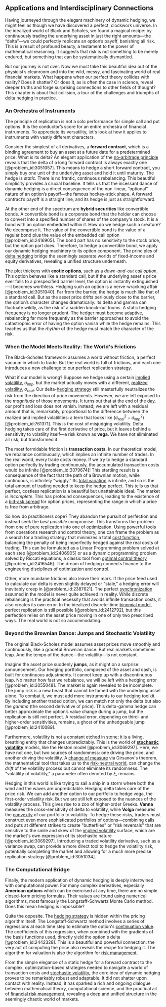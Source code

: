 ## Applications and Interdisciplinary Connections

Having journeyed through the elegant machinery of dynamic hedging, we might feel as though we have discovered a perfect, clockwork universe. In the idealized world of Black and Scholes, we found a magical recipe: by continuously trading the underlying asset in just the right amounts—the “delta”—we could perfectly replicate an option’s payoff, banishing all risk. This is a result of profound beauty, a testament to the power of mathematical reasoning. It suggests that risk is not something to be merely endured, but something that can be systematically dismantled.

But our journey is not over. Now we must take this beautiful idea out of the physicist’s cleanroom and into the wild, messy, and fascinating world of real financial markets. What happens when our perfect theory collides with reality? Does it shatter? Or does it, as is often the case in science, reveal deeper truths and forge surprising connections to other fields of thought? This chapter is about that collision, a tour of the challenges and triumphs of [delta hedging](@article_id:138861) in practice.

### An Orchestra of Instruments

The principle of replication is not a solo performance for simple call and put options. It is the conductor’s score for an entire orchestra of financial instruments. To appreciate its versatility, let's look at how it applies to instruments with vastly different characters.

Consider the simplest of all derivatives, a **forward contract**, which is a binding agreement to buy an asset at a future date for a predetermined price. What is its delta? An elegant application of the [no-arbitrage principle](@article_id:143466) reveals that the delta of a long forward contract is always exactly one [@problem_id:3051057]. This means to hedge a short forward contract, you simply buy one unit of the underlying asset and hold it until maturity. The hedge is *static*. There is no frantic, continuous rebalancing. This beautiful simplicity provides a crucial baseline. It tells us that the incessant dance of dynamic hedging is a direct consequence of the non-linear, “optional” nature of an option’s payoff—the famous hockey-stick shape. A forward contract’s payoff is a straight line, and its hedge is just as straightforward.

At the other end of the spectrum are **hybrid securities** like convertible bonds. A convertible bond is a corporate bond that the holder can choose to convert into a specified number of shares of the company's stock. It is a bond with an option embedded within it. How do we hedge such a creature? We decompose it. The value of the convertible bond is the value of a regular bond plus the value of the embedded call option [@problem_id:2416905]. The bond part has no sensitivity to the stock price, but the option part does. Therefore, to hedge a convertible bond, we apply our dynamic hedging machinery to its option component. The principles of [delta hedging](@article_id:138861) bridge the seemingly separate worlds of fixed-income and equity derivatives, revealing a unified structure underneath.

The plot thickens with **[exotic options](@article_id:136576)**, such as a *down-and-out call option*. This option behaves like a standard call, but if the underlying asset's price ever falls to a prespecified barrier level, the option is instantly extinguished—it becomes worthless. Hedging such an option is a nerve-wracking affair [@problem_id:3051040]. Far from the barrier, the hedge is much like that of a standard call. But as the asset price drifts perilously close to the barrier, the option’s character changes dramatically. Its delta and gamma can fluctuate wildly, as the risk of a sudden knock-out looms. A static hedging frequency is no longer prudent. The hedger must become adaptive, rebalancing far more frequently as the barrier approaches to avoid the catastrophic error of having the option vanish while the hedge remains. This teaches us that the *rhythm* of the hedge must match the character of the risk.

### When the Model Meets Reality: The World's Frictions

The Black-Scholes framework assumes a world without friction, a perfect vacuum in which to trade. But the real world is full of frictions, and each one introduces a new challenge to our perfect replication strategy.

What if our model is wrong? Suppose we hedge using a certain [implied volatility](@article_id:141648), $\sigma_{imp}$, but the market actually moves with a different, [realized volatility](@article_id:636409), $\sigma_{real}$. Our delta-[hedging strategy](@article_id:191774) still masterfully neutralizes the risk from the direction of price movements. However, we are left exposed to the *magnitude* of those movements. It turns out that at the end of the day, our profit and loss does not vanish. Instead, we are left with a residual amount that is, remarkably, proportional to the difference between the realized and implied volatilities: a term that looks like $(\sigma_{real}^2 - \sigma_{imp}^2)$ [@problem_id:761371]. This is the cost of misjudging volatility. Delta hedging takes care of the first derivative of price, but it leaves behind a sensitivity to volatility itself—a risk known as **vega**. We have not eliminated all risk, but transformed it.

The most formidable friction is **transaction costs**. In our theoretical model, we rebalance continuously, which implies an infinite number of trades. In the real world, every trade costs money. If we try to hedge a standard option perfectly by trading continuously, the accumulated transaction costs would be infinite [@problem_id:3079674]! This startling result is a consequence of the fact that the path of a Brownian motion, while continuous, is infinitely "wiggly." Its [total variation](@article_id:139889) is infinite, and so is the total amount of trading needed to keep the hedge perfect. This tells us that perfect, costless replication is a beautiful but unattainable ideal. The market is *incomplete*. This has profound consequences, leading to the existence of a [bid-ask spread](@article_id:139974) for option prices, representing the range in which a price is free from arbitrage.

So how do practitioners cope? They abandon the pursuit of perfection and instead seek the *best possible* compromise. This transforms the problem from one of pure replication into one of optimization. Using powerful tools from operations research and control theory, one can frame the problem as a search for a trading strategy that minimizes a total [cost function](@article_id:138187), balancing the penalty of being imperfectly hedged against the real costs of trading. This can be formulated as a Linear Programming problem solved at each step [@problem_id:2406905] or as a dynamic programming problem solved by Riccati equations, a classic tool from [optimal control theory](@article_id:139498) [@problem_id:2416546]. The dream of hedging connects finance to the engineering disciplines of optimization and control.

Other, more mundane frictions also leave their mark. If the price feed used to calculate our delta is even slightly delayed or "stale," a hedging error will inevitably creep in [@problem_id:2387621]. The perfect [synchronization](@article_id:263424) assumed in the model is never quite achieved in reality. While discrete rebalancing is the practical necessity that avoids infinite transaction costs, it also creates its own error. In the idealized discrete-time [binomial model](@article_id:274540), perfect replication is still possible [@problem_id:2412792], but this perfection relies on the asset price moving in one of only two prescribed ways. The real world is not so accommodating.

### Beyond the Brownian Dance: Jumps and Stochastic Volatility

The original Black-Scholes model assumes asset prices move smoothly and continuously, like a graceful Brownian dance. But real markets sometimes leap. And the tempo of the dance—the volatility—is not constant.

Imagine the asset price suddenly **jumps**, as it might on a surprise announcement. Our hedging portfolio, composed of the asset and cash, is built for continuous adjustments. It cannot keep up with a discontinuous leap. No matter how fast we rebalance, we will be left with a hedging error [@problem_id:3055048]. The market is again revealed to be incomplete. The jump risk is a new beast that cannot be tamed with the underlying asset alone. To combat it, we must add more instruments to our hedging toolkit. By including another traded option, we can match not only the delta but also the *gamma* (the second derivative of price). This delta-gamma hedge can better approximate the option’s value change during a jump, but the replication is still not perfect. A residual error, depending on third- and higher-order sensitivities, remains, a ghost of the unhedgeable jump [@problem_id:2410089].

Furthermore, volatility is not a constant etched in stone; it is a living, breathing entity that changes unpredictably. This is the world of **[stochastic volatility](@article_id:140302)** models, like the Heston model [@problem_id:3069297]. Here, we have not one, but two sources of randomness: one driving the price, and another driving the volatility. A [change of measure](@article_id:157393) via Girsanov's theorem, the mathematical tool that takes us to the [risk-neutral world](@article_id:147025), can change the *drift* of the volatility process but cannot eliminate its randomness. The "volatility of volatility," a parameter often denoted by $\xi$, remains.

Hedging in this world is like trying to sail a ship in a storm where both the wind and the waves are unpredictable. Hedging delta takes care of the price risk. We can add another option to our portfolio to hedge vega, the first-order volatility risk. But we are still left exposed to the nuances of the volatility process. This gives rise to a zoo of higher-order Greeks. **Vanna** measures the cross-sensitivity of delta to volatility, while **Volga** measures the [convexity](@article_id:138074) of our portfolio to volatility. To hedge these risks, traders must construct even more sophisticated portfolios of options—combining calls and puts at different strikes to create "butterflies" or "risk reversals" that are sensitive to the smile and skew of the [implied volatility](@article_id:141648) surface, which are the market's own expression of its stochastic nature [@problem_id:3069297]. Introducing a traded volatility derivative, such as a variance swap, can provide a more direct tool to hedge the volatility risk, potentially completing the market and allowing for a much more precise replication strategy [@problem_id:3051034].

### The Computational Bridge

Finally, the modern application of dynamic hedging is deeply intertwined with computational power. For many complex derivatives, especially **American options** which can be exercised at any time, there are no simple closed-form pricing formulas. Their values are found using numerical algorithms, most famously the Longstaff-Schwartz Monte Carlo method. Does this mean hedging is impossible?

Quite the opposite. The [hedging strategy](@article_id:191774) is hidden within the pricing algorithm itself. The Longstaff-Schwartz method involves a series of regressions at each time step to estimate the option's [continuation value](@article_id:140275). The coefficients of this regression, when combined with the gradients of the basis functions used, directly yield the option's delta [@problem_id:2442328]. This is a beautiful and powerful connection: the very act of computing the price also reveals the recipe for hedging it. The algorithm for valuation is also the algorithm for [risk management](@article_id:140788).

From the simple elegance of a static hedge for a forward contract to the complex, optimization-based strategies needed to navigate a world of transaction costs and [stochastic volatility](@article_id:140302), the core idea of dynamic hedging proves to be remarkably robust and adaptable. It did not shatter upon contact with reality. Instead, it has sparked a rich and ongoing dialogue between mathematical theory, computational science, and the practical art of [financial risk management](@article_id:137754), revealing a deep and unified structure in the seemingly chaotic world of markets.